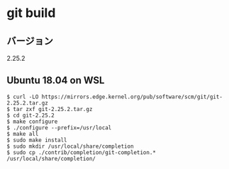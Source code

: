 # git build

## バージョン
2.25.2

## Ubuntu 18.04 on WSL
```
$ curl -LO https://mirrors.edge.kernel.org/pub/software/scm/git/git-2.25.2.tar.gz
$ tar zxf git-2.25.2.tar.gz
$ cd git-2.25.2
$ make configure
$ ./configure --prefix=/usr/local
$ make all
$ sudo make install
$ sudo mkdir /usr/local/share/completion
$ sudo cp ./contrib/completion/git-completion.* /usr/local/share/completion/
```
